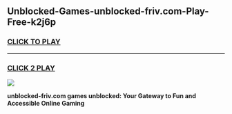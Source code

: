 
## Unblocked-Games-unblocked-friv.com-Play-Free-k2j6p
<h3>
<a href="https://premium76.site?title=unblocked-friv.com&ref=12A">CLICK TO PLAY</a></h3>
<hr>

<h3>
<a href="https://premium76.site?title=unblocked-friv.com&ref=12A">CLICK 2 PLAY</a>
  
</h3>

<a href="https://premium76.site?title=unblocked-friv.com&ref=12A"><img src="https://clearcache.store/games.png"></a>


**unblocked-friv.com games unblocked: Your Gateway to Fun and Accessible Online Gaming**
